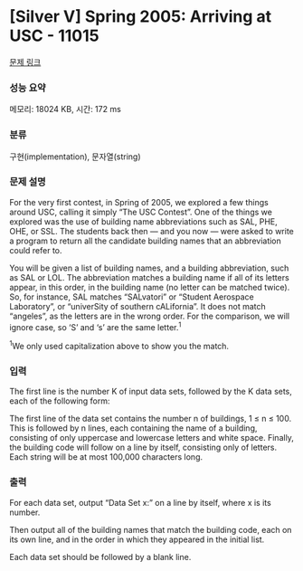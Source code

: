 # [Silver V] Spring 2005: Arriving at USC - 11015 

[문제 링크](https://www.acmicpc.net/problem/11015) 

### 성능 요약

메모리: 18024 KB, 시간: 172 ms

### 분류

구현(implementation), 문자열(string)

### 문제 설명

<p>For the very first contest, in Spring of 2005, we explored a few things around USC, calling it simply “The USC Contest”. One of the things we explored was the use of building name abbreviations such as SAL, PHE, OHE, or SSL. The students back then — and you now — were asked to write a program to return all the candidate building names that an abbreviation could refer to.</p>

<p>You will be given a list of building names, and a building abbreviation, such as SAL or LOL. The abbreviation matches a building name if all of its letters appear, in this order, in the building name (no letter can be matched twice). So, for instance, SAL matches “SALvatori” or “Student Aerospace Laboratory”, or “univerSity of southern cALifornia”. It does not match “angeles”, as the letters are in the wrong order. For the comparison, we will ignore case, so ‘S’ and ‘s’ are the same letter.<sup>1</sup></p>

<p><sup>1</sup>We only used capitalization above to show you the match.</p>

### 입력 

 <p>The first line is the number K of input data sets, followed by the K data sets, each of the following form:</p>

<p>The first line of the data set contains the number n of buildings, 1 ≤ n ≤ 100. This is followed by n lines, each containing the name of a building, consisting of only uppercase and lowercase letters and white space. Finally, the building code will follow on a line by itself, consisting only of letters. Each string will be at most 100,000 characters long.</p>

### 출력 

 <p>For each data set, output “Data Set x:” on a line by itself, where x is its number.</p>

<p>Then output all of the building names that match the building code, each on its own line, and in the order in which they appeared in the initial list.</p>

<p>Each data set should be followed by a blank line.</p>

